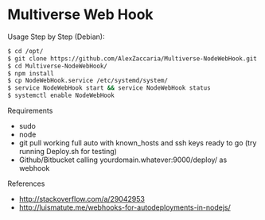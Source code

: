 # Multiverse Web Hook

Usage Step by Step (Debian):
```sh
$ cd /opt/
$ git clone https://github.com/AlexZaccaria/Multiverse-NodeWebHook.git
$ cd Multiverse-NodeWebHook/
$ npm install
$ cp NodeWebHook.service /etc/systemd/system/
$ service NodeWebHook start && service NodeWebHook status
$ systemctl enable NodeWebHook
```

Requirements
  - sudo
  - node
  - git pull working full auto with known_hosts and ssh keys ready to go
        (try running Deploy.sh for testing)
  - Github/Bitbucket calling yourdomain.whatever:9000/deploy/ as webhook

References
  - http://stackoverflow.com/a/29042953
  - http://luismatute.me/webhooks-for-autodeployments-in-nodejs/
